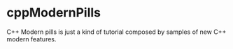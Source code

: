 # cppModernPills
C++ Modern pills is just a kind of tutorial composed by samples of new C++ modern features.
